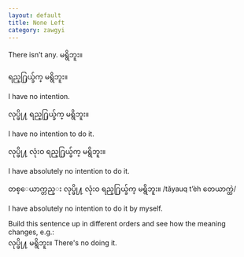 ```yaml
---
layout: default
title: None Left
category: zawgyi
---
```


<p>There isn’t any.<span class='zawgyi'> မရွိဘူး။</span></p>

<p class='hide-trigger'><span class='zawgyi'>ရည္႐ြယ္ခ်က္ မရွိဘူး။</span></p>
<p class='hide-this'>I have no intention.</p>

<p class='hide-trigger'><span class='zawgyi'>လုပ္ဖို႔ ရည္႐ြယ္ခ်က္ မရွိဘူး။</span></p>
<p class='hide-this'>I have no intention to do it.</p>

<p class='hide-trigger'><span class='zawgyi'>လုပ္ဖို႔ လုံးဝ ရည္႐ြယ္ခ်က္ မရွိဘူး။</span></p>
<p class='hide-this'>I have absolutely no intention to do it.</p>

<p><span class='zawgyi'>တစ္ေယာက္တည္း လုပ္ဖို႔ လုံးဝ ရည္႐ြယ္ခ်က္ မရွိဘူး။</span> /tăyauq t’èh <span class='mm3'>တေယာက္ထဲ</span>/</p>
<p class='hide-this'>I have absolutely no intention to do it by myself.</p>

<p>Build this sentence up in different orders and see how the meaning changes, e.g.:<br>
<span class='zawgyi'>လုပ္ဖို႔ မရွိဘူး။ </span>There's no doing it.</p>

